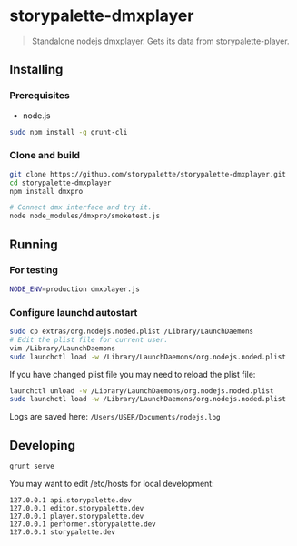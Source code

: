 # storypalette-dmxplayer

> Standalone nodejs dmxplayer. Gets its data from storypalette-player.

## Installing

### Prerequisites 

- node.js

```sh
sudo npm install -g grunt-cli
```

### Clone and build

```sh
git clone https://github.com/storypalette/storypalette-dmxplayer.git
cd storypalette-dmxplayer
npm install dmxpro

# Connect dmx interface and try it.
node node_modules/dmxpro/smoketest.js
```

## Running

### For testing
```sh
NODE_ENV=production dmxplayer.js
```
### Configure launchd autostart

```sh
sudo cp extras/org.nodejs.noded.plist /Library/LaunchDaemons
# Edit the plist file for current user.
vim /Library/LaunchDaemons
sudo launchctl load -w /Library/LaunchDaemons/org.nodejs.noded.plist
```

If you have changed plist file you may need to reload the plist file:
```sh
launchctl unload -w /Library/LaunchDaemons/org.nodejs.noded.plist
sudo launchctl load -w /Library/LaunchDaemons/org.nodejs.noded.plist
```
Logs are saved here:
`/Users/USER/Documents/nodejs.log`

## Developing
```sh
grunt serve
```

You may want to edit /etc/hosts for local development:

```
127.0.0.1 api.storypalette.dev
127.0.0.1 editor.storypalette.dev
127.0.0.1 player.storypalette.dev
127.0.0.1 performer.storypalette.dev
127.0.0.1 storypalette.dev
```
